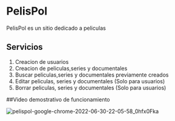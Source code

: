 # PelisPol

PelisPol es un sitio dedicado a peliculas

## Servicios
1. Creacion de usuarios
2. Creacion de peliculas,series y documentales
3. Buscar peliculas,series y documentales previamente creados
4. Editar peliculas, series y documentales (Solo para usuarios)
5. Borrar peliculas, series y documentales (Solo para usuarios)


##Video demostrativo de funcionamiento

![pelispol-google-chrome-2022-06-30-22-05-58_0hfx0Fka](https://user-images.githubusercontent.com/82118200/176803340-603841c9-1bd4-4918-99c2-873c74b57f5c.gif)
